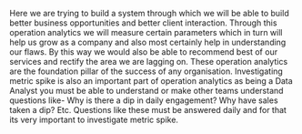 Here we are trying to build a system through which we will be able to
build better business opportunities and better client interaction.
Through this operation analytics we will measure certain parameters
which in turn will help us grow as a company and also most certainly
help in understanding our flaws. By this way we would also be able to
recommend best of our services and rectify the area we are lagging
on. These operation analytics are the foundation pillar of the success
of any organisation.
Investigating metric spike is also an important part
of operation analytics as being a Data Analyst you must be able to
understand or make other teams understand questions like- Why is
there a dip in daily engagement? Why have sales taken a dip? Etc.
Questions like these must be answered daily and for that its very
important to investigate metric spike.
